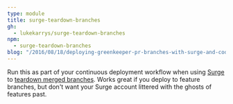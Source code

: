 ```yaml
---
type: module
title: surge-teardown-branches
gh:
  - lukekarrys/surge-teardown-branches
npm:
  - surge-teardown-branches
blog: "/2016/08/18/deploying-greenkeeper-pr-branches-with-surge-and-codeship"
---
```


Run this as part of your continuous deployment workflow when using [Surge](https://surge.sh) to [teardown merged branches](https://github.com/lukekarrys/surge-teardown-branches). Works great if you deploy to feature branches, but don't want your Surge account littered with the ghosts of features past.
